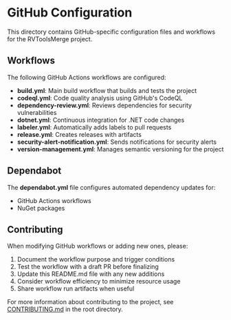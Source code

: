 # GitHub Configuration

This directory contains GitHub-specific configuration files and workflows for the RVToolsMerge project.

## Workflows

The following GitHub Actions workflows are configured:

-   **build.yml**: Main build workflow that builds and tests the project
-   **codeql.yml**: Code quality analysis using GitHub's CodeQL
-   **dependency-review.yml**: Reviews dependencies for security vulnerabilities
-   **dotnet.yml**: Continuous integration for .NET code changes
-   **labeler.yml**: Automatically adds labels to pull requests
-   **release.yml**: Creates releases with artifacts
-   **security-alert-notification.yml**: Sends notifications for security alerts
-   **version-management.yml**: Manages semantic versioning for the project

## Dependabot

The **dependabot.yml** file configures automated dependency updates for:

-   GitHub Actions workflows
-   NuGet packages

## Contributing

When modifying GitHub workflows or adding new ones, please:

1. Document the workflow purpose and trigger conditions
2. Test the workflow with a draft PR before finalizing
3. Update this README.md file with any new additions
4. Consider workflow efficiency to minimize resource usage
5. Share workflow run artifacts when useful

For more information about contributing to the project, see [CONTRIBUTING.md](../CONTRIBUTING.md) in the root directory.

